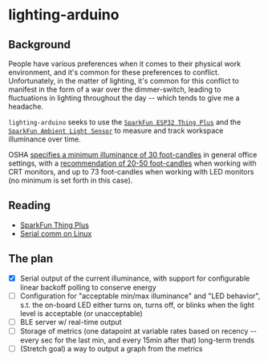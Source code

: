 # lighting-arduino

## Background

People have various preferences when it comes to their physical work
environment, and it's common for these preferences to conflict. Unfortunately,
in the matter of lighting, it's common for this conflict to manifest in the
form of a war over the dimmer-switch, leading to fluctuations in lighting
throughout the day -- which tends to give me a headache. 

`lighting-arduino` seeks to use the [`SparkFun ESP32 Thing
Plus`][sparkfun-thing-plus] and the [`SparkFun Ambient Light
Sensor`][sparkfun-light-sensor] to measure and track workspace illuminance over
time.

OSHA [specifies a minimum illuminance of 30 foot-candles][osha-general-office]
in general office settings, with a [recommendation of 20-50
foot-candles][osha-monitors] when working with CRT monitors, and up to 73
foot-candles when working with LED monitors (no minimum is set forth in this
case).

[sparkfun-thing-plus]:https://www.sparkfun.com/products/14689
[sparkfun-light-sensor]:https://www.sparkfun.com/products/15436
[osha-general-office]:https://www.osha.gov/laws-regs/regulations/standardnumber/1926/1926.56
[osha-monitors]:https://www.osha.gov/SLTC/etools/computerworkstations/wkstation_enviro.html

## Reading

- [SparkFun Thing Plus][sparkfun-thing-plus]
- [Serial comm on Linux][linux-serial-comm]

[linux-serial-comm]:https://www.cyberciti.biz/hardware/5-linux-unix-commands-for-connecting-to-the-serial-console/
[sparkfun-thing-plus]:https://learn.sparkfun.com/tutorials/esp32-thing-plus-hookup-guide

## The plan

- [x] Serial output of the current illuminance, with support for configurable
  linear backoff polling to conserve energy
- [ ] Configuration for "acceptable min/max illuminance" and "LED behavior",
  s.t. the on-board LED either turns on, turns off, or blinks when the light
  level is acceptable (or unacceptable)
- [ ] BLE server w/ real-time output
- [ ] Storage of metrics (one datapoint at variable rates based on recency --
  every sec for the last min, and every 15min after that) long-term trends
- [ ] (Stretch goal) a way to output a graph from the metrics

